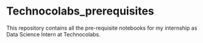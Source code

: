 # Technocolabs_prerequisites
This repository contains all the pre-requisite notebooks for my internship as Data Science Intern at Technocolabs. 
